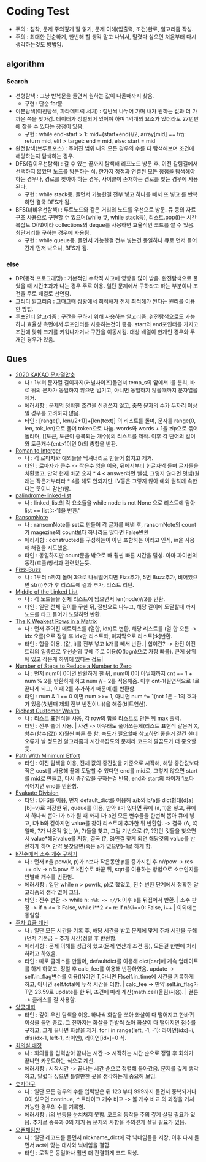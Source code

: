 # Coding Test
- 주의 : 침착, 문제 주의깊게 잘 읽기, 문제 이해(입출력, 조건)완료, 알고리즘 작성.
- 주의 : 최대한 단순하게, 한번해 할 생각 말고 나눠서, 말렸다 싶으면 처음부터 다시 생각하는것도 방법임.
## algorithm
### Search
- 선형탐색 : 그냥 반복문을 돌면서 원하는 값이 나올때까지 찾음.
  - 구현 : 단순 for문
- 이분탐색(이진탐색, 파라메트릭 서치) : 절반씩 나누어 가며 내가 원하는 값과 더 가까운 쪽을 찾아감. 데이터가 정렬되어 있어야 하며 1억개의 요소가 있더라도 27번만에 찾을 수 있다는 장점이 있음.
  - 구현 : while end-start > 1: mid=(start+end)//2, array[mid] == trg: return mid, elif > target: end = mid, else: start = mid
- 완전탐색(브루트포스) : 주어진 범위 내의 모든 경우의 수를 다 탐색해보며 조건에 해당하는지 탐색하는 경우. 
- DFS(깊이우선탐색) : 갈 수 있는 끝까지 탐색해 리프노드 방문 후, 이전 갈림길에서 선택하지 않았던 노드를 방문하는 식. 한가지 정점과 연결된 모든 정점을 탐색해야 하는 경우나, 경로를 찾아야 하는 경우, 사이클이 존재하는 경로를 찾는 경우에 사용된다.  
  - 구현 : while stack등. 돌면서 가능한걸 전부 넣고 하나를 빼서 또 넣고 를 반복하면 결국 DFS가 됨.
- BFS(너비우선탐색) : 루트노드와 같은 거리의 노드를 우선으로 방문. 큐 등의 자료구조 사용으로 구현할 수 있으며(while 큐, while stack등), 리스트.pop(i)는 시간복잡도 O(N)이라 collections의 deque를 사용하면 효율적인 코드를 짤 수 있음. 최단거리를 구하는 경우에 사용됨.
  - 구현 : while queue등. 돌면서 가능한걸 전부 넣는건 동일하나 큐로 먼저 들어간게 먼저 나오니, BFS가 됨.
### else
- DP(동적 프로그래밍) : 기본적인 수학적 사고에 영향을 많이 받음. 완전탐색으로 풀었을 때 시간초과가 나는 경우 주로 이용. 일단 문제에서 구하라고 하는 부분이나 조건을 주로 배열로 선언함.
- 그리디 알고리즘 : 그때그때 상황에서 최적해가 전체 최적해가 된다는 원리를 이용한 방법.
- 투포인터 알고리즘 : 구간을 구하기 위해 사용하는 알고리즘. 완전탐색으로도 가능하나 효율성 측면에서 투포인터를 사용하는것이 좋음. start와 end포인터를 가지고 조건에 맞춰 크기를 키워나가거나 구간을 이동시킴. 대상 배열이 한개인 경우와 두개인 경우가 있음.

## Ques
- [2020 KAKAO 문자열압축](https://programmers.co.kr/learn/courses/30/lessons/60057#)
  - 나 : 1부터 문자열 길이까지(커널사이즈)돌면서 temp_s의 앞에서 i를 분리, 바로 뒤의 문자가 동일하지 않으면 넘기고, 아니면 동일하지 않을때까지 문자열을 제거.
  - 에러사항 : 문제의 정확한 조건을 신경쓰지 않고, 중복 문자의 수가 두자리 이상일 경우를 고려하지 않음. 
  - 타인 : [range(1, len//2+1)]+[len(text)] 의 리스트를 돌며, 문자를 range(0, len, tok_len)으로 돌며 token으로 나눔. words와 words + 1을 zip으로 묶어 돌리며, 
    [(토큰, 토큰이 중복되는 개수)]의 리스트를 제작. 이후 각 단어의 길이와 토큰개수(cnt>1이면 0)의 총합을 반환.
- [Roman to Interger](https://leetcode.com/problems/roman-to-integer/)
  - 나 : 각 로마자와 예외들을 딕셔너리로 만들어 합치고 제거.
  - 타인 : 로마자가 큰수 -> 작은수 임을 이용, 뒤에서부터 한글자씩 돌며 글자들을 치환했고, 
    만약 현재 바꾼 숫자 * 4 < answer라면 뺄셈, 그렇지 않다면 덧셈(원래는 작은거부터라 * 4를 해도 안되지만, IV등은 그렇지 않아 예외 원칙에 속한다는 뜻이니 감산)함.
- [palindrome-linked-list](https://leetcode.com/problems/palindrome-linked-list/submissions/)
  - 나 : linked_list의 각 요소들을 while node is not None 으로 리스트에 담아 list == list[::-1]을 반환.'
- [RansomNote](https://leetcode.com/problems/ransom-note/)
  - 나 : ransomNote를 set로 만들어 각 글자를 빼낸 후, ransomNote의 count가 magezine의 count보다 하나라도 많다면 False반환
  - 에러사항 : constructed를 구성하는이 아닌 포함하는 이라고 인식, in을 사용해 해결을 시도했음.
  - 타인 : 동일하지만 count문을 밖으로 빼 훨씬 빠른 시간을 달성. 아마 파이썬의 동작(호출)방식과 관련있는듯.
- [Fizz-Buzz](https://leetcode.com/problems/fizz-buzz/)
  - 나 : 1부터 n까지 돌며 3으로 나눠떨어지면 Fizz추가, 5면 Buzz추가, 비어있으면 str(i)추가 후 리스트에 결과 추가, 리스트 리턴.
- [Middle of the Linked List](https://leetcode.com/problems/middle-of-the-linked-list/)
  - 나 : 각 노드들을 전체 리스트에 담으면서 len(node)//2를 반환.
  - 타인 : 일단 전체 길이를 구한 뒤, 절반으로 나누고, 해당 길이에 도달할때 까지 노드를 타고 들어가 노달하면 반환.
- [The K Weakest Rows in a Matrix](https://leetcode.com/problems/the-k-weakest-rows-in-a-matrix/)
  - 나 : 먼저 주어진 메트릭스를 (열합, idx)로 변환, 해당 리스트를 (열 합 오름 -> idx 오름)으로 정렬 후 idx만 리스트화, 마지막으로 리스트[:k]반환.
  - 타인 : 힙을 이용. (값, i)를 전부 넣고 k개를 빼서 반환. | 힙이란? -> 완전 이진트리의 일종으로 우선순위 큐에 주로 이용(O(logn)으로 가장 빠름). 큰게 상위에 있고 작은게 하위에 있다는 정도| 
- [Number of Steps to Reduce a Number to Zero](https://leetcode.com/problems/number-of-steps-to-reduce-a-number-to-zero/)
  - 나 : 먼저 num이 0이면 반환하게 한 뒤, num이 0이 아닐때까지 cnt += 1 + num % 2를 반환하게 하고 num //= 2를 적용해줌. 이후 cnt-1(필연적으로 1로 끝나게 되고, 이때 2를 추가하기 때문에)를 반환함.
  - 타인 : num & 1 == 0 이면 num >>= 1, 아니면 num ^= 1(not 1은 - 1의 효과가 있음(첫번째 제외 전부 반전이니))을 해줌(비트연산).
- [Richest Customer Wealth](https://leetcode.com/problems/richest-customer-wealth/)
  - 나 : 리스트 표현식을 사용, 각 row의 합을 리스트로 만든 뒤 max 출력.
  - 타인 : 전부 풀어 사용. | 사견 -> 아무래도 풀어쓰는게(리스트 표현식 같은거 X, 함수(함수(값)) X)훨씬 빠른 듯 함. 속도가 필요할때 참고하면 좋을거 같긴 한데 오류가 날 정도면 알고리즘과 시간복잡도의 문제라 코드의 깔끔도가 더 중요할듯.
- [Path With Minimum Effort](https://leetcode.com/problems/path-with-minimum-effort/)
  - 타인 : 이진 탐색을 이용, 전체 값의 중간값을 기준으로 시작해, 해당 중간값보다 적은 cost를 사용해 끝에 도달할 수 있다면 end를 mid로, 그렇지 않으면 start를 mid로 만들고, 다시 중간값을 구하는걸 반복, end와 start의 차이가 1보다 적어지면 end를 반환함.
- [Evaluate Division](https://leetcode.com/problems/evaluate-division/)
  - 타인 : DFS를 이용, 먼저 default_dict를 이용해 a/b와 b/a를 dict형태(d[a][b]=v)로 저장한 뒤, queue를 이용, 만약 a가 있다면 큐에 (a, 1)을 넣고, 
    큐에서 하나씩 뽑아 i가 b가 될 때 까지 i가 a인 모든 변수들을 한번씩 뽑아 큐에 넣고, i가 b와 같아지면 value를 찾아 리스트에 추가한 뒤 반환함.
    -> 결국 (A, X)일때, ?가 나온적 없는(A, ?)들을 찾고, 그걸 기반으로 (?, ??)인 것들을 찾으면서 value*해당value를 저장, 결국 (?, B)인걸 찾게 되면 해당것의 value를 반환하게 하며 만약 못찾으면(혹은 a가 없으면)-1로 하게 함.  
- [k진수에서 소수 개수 구하기](https://programmers.co.kr/learn/courses/30/lessons/92335)
  - 나 : 먼저 n을 pow(k, p)가 n보다 작은동안 p를 증가시킨 후 n//pow -> res += div -> n%pow 로 k진수로 바꾼 뒤, sqrt를 이용하는 방법으로 소수인지를 반별해 개수를 반환함.
  - 에러사항 : 일단 while n > pow(k, p)로 했었고, 진수 변환 단계에서 정확한 알고리즘의 생각 없이 코딩.
  - 타인 : 진수 변환 -> while n: `n%k -> n//k` 이후 s를 뒤집어서 반환. | 소수 판정 -> if n <= 1: False, while i**2 <= n: if n%i==0: False, i++ | 이외에는 동일함.
- [주차 요금 계산](https://programmers.co.kr/learn/courses/30/lessons/92341)
  - 나 : 일단 모든 시간을 기록 후, 해당 시간을 받고 문제에 맞게 주차 시간을 구해(먼저 기본금 + 추가 시간)정렬 후 반환함.
  - 에러사항 : 문제 이해를 성급히 했고(문제 연산과 조건 등), 모든걸 한번에 처리하려고 하였음.
  - 타인 : 따로 클래스를 만들어, defaultdict를 이용해 dict[car]에 계속 업데이트를 하게 하였고, 정렬 후 calc_fee를 이용해 반환하였음.
    update -> self.in_flag변수를 이용(IN이면 T,아니면 F)self.in_time에 시간을 기록하게 하고, 아니면 self.total에 누적 시간을 더함. | calc_fee -> 만약 self.in_flag가 T면 23.59로 update를 한 뒤, 조건에 따라 계산(math.ceil(올림)사용). | 결론 -> 클래스를 잘 사용함.    
- [양궁대회](https://programmers.co.kr/learn/courses/30/lessons/92342)
  - 타인 : 깊이 우선 탐색을 이용. 하나씩 화살을 쏘아 화살이 다 떨어지고 한바퀴 이상을 돌면 종료. 그 전까지는 화살을 한발씩 쏘아 화살이 다 떨어지면 점수를 구하고, 그게 끝나면 화살을 제거. for i in range(left, -1, -1): 라이언[idx]=i, dfs(idx-1, left-1, 라이언), 라이언[idx]=0 식.  
- [회의실 배정](https://www.acmicpc.net/problem/1931)
  - 나 : 회의들을 입력받아 끝나는 시간 -> 시작하는 시간 순으로 정렬 후 회의가 끝나면 카운트하는 식으로 계산.
  - 에러사항 : 시작시간 -> 끝나는 시간 순으로 정렬해 돌아갔음. 문제를 깊게 생각하고, 말렸다 싶으면 틀릴만한 곳을 생각하는게 중요해 보임.
- [숫자야구](https://www.acmicpc.net/problem/2503)
  - 나 : 일단 모든 경우의 수를 입력받은 뒤 123 부터 999까지 돌면서 중복되거나 0이 있으면 continue, 스트라이크 개수 비교 -> 볼 개수 비교 의 과정을 거쳐 가능한 경우의 수를 기록함.
  - 에러사항 : i의 변동을 눈치채지 못함. 코드의 동작을 주의 깊게 살필 필요가 있음. 추가로 중복과 0의 제거 등 문제의 사항을 주의깊게 살필 필요가 있음.
- [오픈채팅방](https://programmers.co.kr/learn/courses/30/lessons/42888)
  - 나 : 일단 레코드를 돌면서 nickname_dict에 각 닉네임들을 저장, 이후 다시 돌면서 act에 맞는 대사와 닉네임을 결합.
  - 타인 : 로직은 동일하나 훨씬 더 간결하게 코드 작성.



